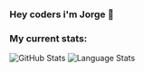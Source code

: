 ### Hey coders i'm Jorge 👋

### My current stats:

<img alt="GitHub Stats" src="https://github-readme-stats.vercel.app/api?username=MoreiraJorge&show_icons=true&hide_border=true&theme=dark" />


<img alt="Language Stats" src="https://github-readme-stats.vercel.app/api/top-langs/?username=MoreiraJorge&layout=compact&theme=dark&hide_border=true" />



<!--
**MoreiraJorge/MoreiraJorge** is a ✨ _special_ ✨ repository because its `README.md` (this file) appears on your GitHub profile.

Here are some ideas to get you started:

- 🔭 I’m currently working on ...
- 🌱 I’m currently learning ...
- 👯 I’m looking to collaborate on ...
- 🤔 I’m looking for help with ...
- 💬 Ask me about ...
- 📫 How to reach me: ...
- 😄 Pronouns: ...
- ⚡ Fun fact: ...
-->
